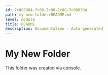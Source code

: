 ```yaml
---
id: 7c888384-7c88-7c88-7c88-7c888384
path: my-new-folder/README.md
level: module
title: README
description: Documentation - Auto-generated
---
```

# My New Folder

This folder was created via console.